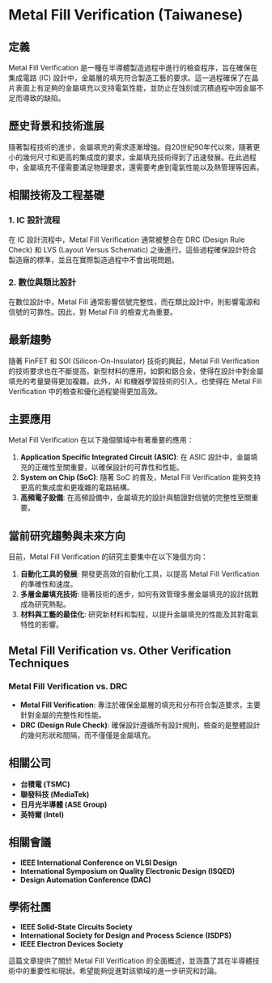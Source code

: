 # Metal Fill Verification (Taiwanese)

## 定義

Metal Fill Verification 是一種在半導體製造過程中進行的檢查程序，旨在確保在集成電路 (IC) 設計中，金屬層的填充符合製造工藝的要求。這一過程確保了在晶片表面上有足夠的金屬填充以支持電氣性能，並防止在蚀刻或沉積過程中因金屬不足而導致的缺陷。

## 歷史背景和技術進展

隨著製程技術的進步，金屬填充的需求逐漸增強。自20世紀90年代以來，隨著更小的幾何尺寸和更高的集成度的要求，金屬填充技術得到了迅速發展。在此過程中，金屬填充不僅需要滿足物理要求，還需要考慮到電氣性能以及熱管理等因素。

## 相關技術及工程基礎

### 1. IC 設計流程

在 IC 設計流程中，Metal Fill Verification 通常被整合在 DRC (Design Rule Check) 和 LVS (Layout Versus Schematic) 之後進行。這些過程確保設計符合製造廠的標準，並且在實際製造過程中不會出現問題。

### 2. 數位與類比設計

在數位設計中，Metal Fill 通常影響信號完整性，而在類比設計中，則影響電源和信號的可靠性。因此，對 Metal Fill 的檢查尤為重要。

## 最新趨勢

隨著 FinFET 和 SOI (Silicon-On-Insulator) 技術的興起，Metal Fill Verification 的技術要求也在不斷提高。新型材料的應用，如銅和鋁合金，使得在設計中對金屬填充的考量變得更加複雜。此外，AI 和機器學習技術的引入，也使得在 Metal Fill Verification 中的檢查和優化過程變得更加高效。

## 主要應用

Metal Fill Verification 在以下幾個領域中有著重要的應用：

1. **Application Specific Integrated Circuit (ASIC)**: 在 ASIC 設計中，金屬填充的正確性至關重要，以確保設計的可靠性和性能。
2. **System on Chip (SoC)**: 隨著 SoC 的普及，Metal Fill Verification 能夠支持更高的集成度和更複雜的電路結構。
3. **高頻電子設備**: 在高頻設備中，金屬填充的設計與驗證對信號的完整性至關重要。

## 當前研究趨勢與未來方向

目前，Metal Fill Verification 的研究主要集中在以下幾個方向：

1. **自動化工具的發展**: 開發更高效的自動化工具，以提高 Metal Fill Verification 的準確性和速度。
2. **多層金屬填充技術**: 隨著技術的進步，如何有效管理多層金屬填充的設計挑戰成為研究熱點。
3. **材料與工藝的最佳化**: 研究新材料和製程，以提升金屬填充的性能及其對電氣特性的影響。

## Metal Fill Verification vs. Other Verification Techniques

### Metal Fill Verification vs. DRC

- **Metal Fill Verification**: 專注於確保金屬層的填充和分布符合製造要求，主要針對金屬的完整性和性能。
- **DRC (Design Rule Check)**: 確保設計遵循所有設計規則，檢查的是整體設計的幾何形狀和間隔，而不僅僅是金屬填充。

## 相關公司

- **台積電 (TSMC)**
- **聯發科技 (MediaTek)**
- **日月光半導體 (ASE Group)**
- **英特爾 (Intel)**

## 相關會議

- **IEEE International Conference on VLSI Design**
- **International Symposium on Quality Electronic Design (ISQED)**
- **Design Automation Conference (DAC)**

## 學術社團

- **IEEE Solid-State Circuits Society**
- **International Society for Design and Process Science (ISDPS)**
- **IEEE Electron Devices Society**

這篇文章提供了關於 Metal Fill Verification 的全面概述，並涵蓋了其在半導體技術中的重要性和現狀。希望能夠促進對該領域的進一步研究和討論。